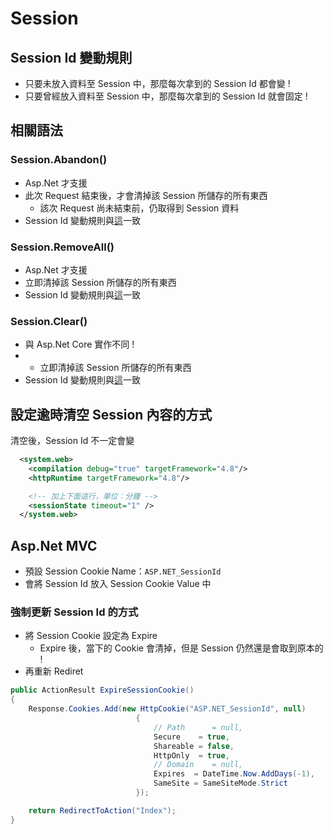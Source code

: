 # Session

## Session Id 變動規則

- 只要未放入資料至 Session 中，那麼每次拿到的 Session Id 都會變 !
- 只要曾經放入資料至 Session 中，那麼每次拿到的 Session Id 就會固定 !

## 相關語法

### Session.Abandon()

- Asp.Net 才支援
- 此次 Request 結束後，才會清掉該 Session 所儲存的所有東西
  - 該次 Request 尚未結束前，仍取得到 Session 資料
- Session Id 變動規則與[這](#session-id-變動規則)一致

### Session.RemoveAll()

- Asp.Net 才支援
- 立即清掉該 Session 所儲存的所有東西
- Session Id 變動規則與[這](#session-id-變動規則)一致


### Session.Clear()

- 與 Asp.Net Core 實作不同 !
- - 立即清掉該 Session 所儲存的所有東西
- Session Id 變動規則與[這](#session-id-變動規則)一致

## 設定逾時清空 Session 內容的方式

清空後，Session Id 不一定會變

```xml
  <system.web>
    <compilation debug="true" targetFramework="4.8"/>
    <httpRuntime targetFramework="4.8"/>

    <!-- 加上下面這行，單位：分鐘 -->
    <sessionState timeout="1" />
  </system.web>
```

## Asp.Net MVC

- 預設 Session Cookie Name：`ASP.NET_SessionId`
- 會將 Session Id 放入 Session Cookie Value 中

### 強制更新 Session Id 的方式

- 將 Session Cookie 設定為 Expire
  - Expire 後，當下的 Cookie 會清掉，但是 Session 仍然還是會取到原本的 !
- 再重新 Rediret

```csharp
public ActionResult ExpireSessionCookie()
{
    Response.Cookies.Add(new HttpCookie("ASP.NET_SessionId", null)
                            {
                                // Path      = null,
                                Secure    = true,
                                Shareable = false,
                                HttpOnly  = true,
                                // Domain    = null,
                                Expires  = DateTime.Now.AddDays(-1),
                                SameSite = SameSiteMode.Strict
                            });

    return RedirectToAction("Index");
}
```


